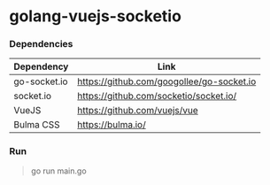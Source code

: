 # golang-vuejs-socketio


### Dependencies

| Dependency | Link |
| ------ | ------ |
| go-socket.io | https://github.com/googollee/go-socket.io |
| socket.io | https://github.com/socketio/socket.io/ |
| VueJS | https://github.com/vuejs/vue |
| Bulma CSS | https://bulma.io/ |

### Run
> go run main.go
